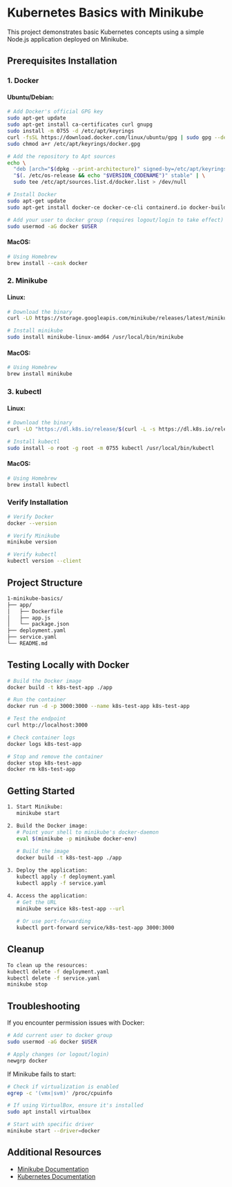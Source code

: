 # Kubernetes Basics with Minikube

This project demonstrates basic Kubernetes concepts using a simple Node.js application deployed on Minikube.

## Prerequisites Installation

### 1. Docker
#### Ubuntu/Debian:
```bash
# Add Docker's official GPG key
sudo apt-get update
sudo apt-get install ca-certificates curl gnupg
sudo install -m 0755 -d /etc/apt/keyrings
curl -fsSL https://download.docker.com/linux/ubuntu/gpg | sudo gpg --dearmor -o /etc/apt/keyrings/docker.gpg
sudo chmod a+r /etc/apt/keyrings/docker.gpg

# Add the repository to Apt sources
echo \
  "deb [arch="$(dpkg --print-architecture)" signed-by=/etc/apt/keyrings/docker.gpg] https://download.docker.com/linux/ubuntu \
  "$(. /etc/os-release && echo "$VERSION_CODENAME")" stable" | \
  sudo tee /etc/apt/sources.list.d/docker.list > /dev/null
```

```bash
# Install Docker
sudo apt-get update
sudo apt-get install docker-ce docker-ce-cli containerd.io docker-buildx-plugin docker-compose-plugin

# Add your user to docker group (requires logout/login to take effect)
sudo usermod -aG docker $USER
```

#### MacOS:
```bash
# Using Homebrew
brew install --cask docker
```




### 2. Minikube
#### Linux:
```bash
# Download the binary
curl -LO https://storage.googleapis.com/minikube/releases/latest/minikube-linux-amd64

# Install minikube
sudo install minikube-linux-amd64 /usr/local/bin/minikube
```

#### MacOS:
```bash
# Using Homebrew
brew install minikube
```

### 3. kubectl
#### Linux:
```bash
# Download the binary
curl -LO "https://dl.k8s.io/release/$(curl -L -s https://dl.k8s.io/release/stable.txt)/bin/linux/amd64/kubectl"

# Install kubectl
sudo install -o root -g root -m 0755 kubectl /usr/local/bin/kubectl
```

#### MacOS:
```bash
# Using Homebrew
brew install kubectl
```

### Verify Installation
```bash
# Verify Docker
docker --version

# Verify Minikube
minikube version

# Verify kubectl
kubectl version --client
```

## Project Structure
```bash
1-minikube-basics/
├── app/
│   ├── Dockerfile
│   ├── app.js
│   └── package.json
├── deployment.yaml
├── service.yaml
└── README.md
```

## Testing Locally with Docker
```bash
# Build the Docker image
docker build -t k8s-test-app ./app

# Run the container
docker run -d -p 3000:3000 --name k8s-test-app k8s-test-app

# Test the endpoint
curl http://localhost:3000

# Check container logs
docker logs k8s-test-app

# Stop and remove the container
docker stop k8s-test-app
docker rm k8s-test-app
```

## Getting Started
```bash
1. Start Minikube:
   minikube start

2. Build the Docker image:
   # Point your shell to minikube's docker-daemon
   eval $(minikube -p minikube docker-env)
   
   # Build the image
   docker build -t k8s-test-app ./app

3. Deploy the application:
   kubectl apply -f deployment.yaml
   kubectl apply -f service.yaml

4. Access the application:
   # Get the URL
   minikube service k8s-test-app --url
   
   # Or use port-forwarding
   kubectl port-forward service/k8s-test-app 3000:3000
```

## Cleanup
```bash
To clean up the resources:
kubectl delete -f deployment.yaml
kubectl delete -f service.yaml
minikube stop
```

## Troubleshooting

If you encounter permission issues with Docker:
```bash
# Add current user to docker group
sudo usermod -aG docker $USER

# Apply changes (or logout/login)
newgrp docker
```

If Minikube fails to start:
```bash
# Check if virtualization is enabled
egrep -c '(vmx|svm)' /proc/cpuinfo

# If using VirtualBox, ensure it's installed
sudo apt install virtualbox

# Start with specific driver
minikube start --driver=docker
```

## Additional Resources
- [Minikube Documentation](https://minikube.sigs.k8s.io/docs/)
- [Kubernetes Documentation](https://kubernetes.io/docs/)
